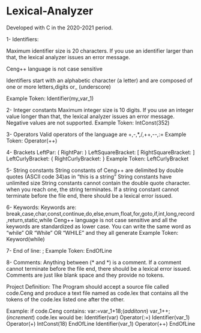 # Lexical-Analyzer
Developed with C in the 2020-2021 period.

1- Identifiers:

  Maximum identifier size is 20 characters. If you use an identifier larger than that, the lexical analyzer issues an error message.
  
  Ceng++ language is not case sensitive
  
  Identifiers start with an alphabetic character (a letter) and are composed of one or more letters,digits or_ (underscore)
  
  Example Token: Identifier(my_var_1)
  
2- Integer constants
  Maximum integer size is 10 digits. If you use an integer value longer than that, the lexical analyzer issues an error message.
  Negative values are not supported.
  Example Token: IntConst(352)
  
3- Operators
  Valid operators of the language are +,-,*,/,++,--,:=
  Example Token: Operator(++)
  
4- Brackets
  LeftPar: ( RightPar: )
  LeftSquareBracket: [ RightSquareBracket: ]
  LeftCurlyBracket: { RightCurlyBracket: }
  Example Token: LeftCurlyBracket
  
5- String constants
  String constants of Ceng++ are delimited by double quotes (ASCII code 34)as in “this is a string”
  String constants have unlimited size
  String constants cannot contain the double quote character. when you  reach one, the string terminates.
  If a string constant cannot terminate before the file end, there should be a lexical error issued.
  
6- Keywords:
  Keywords are: break,case,char,const,continue,do,else,enum,float,for,goto,if,int,long,record,return,static,while
  Ceng++ language is not case sensitive and all the keywords are standardized as lower case. You can write the same word as “while” OR “While” OR “WHILE” and they all generate 
  Example Token: Keyword(while)
  
7- End of line: ;
  Example Token: EndOfLine
  
8- Comments: Anything between (* and *) is a comment.
  If a comment cannot terminate before the file end, there should be a lexical error issued.
  Comments are just like blank space and they provide no tokens.
  
  
Project Definition: The Program should accept a source file called code.Ceng and produce a text file named as code.lex that contains all the tokens of the code.lex listed one after the other.


Example:
if code.Ceng contains:
var:=var_1+18;(*additonn*)
var_1++; (*increment*)
code.lex would be:
Identifier(var)
Operator(:=)
Identifier(var_1)
Operator(+)
IntConst(18)
EndOfLine
Identifier(var_1)
Operator(++)
EndOfLine

